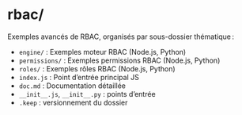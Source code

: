 # rbac/

Exemples avancés de RBAC, organisés par sous-dossier thématique :

- `engine/` : Exemples moteur RBAC (Node.js, Python)
- `permissions/` : Exemples permissions RBAC (Node.js, Python)
- `roles/` : Exemples rôles RBAC (Node.js, Python)
- `index.js` : Point d’entrée principal JS
- `doc.md` : Documentation détaillée
- `__init__.js`, `__init__.py` : points d’entrée
- `.keep` : versionnement du dossier
